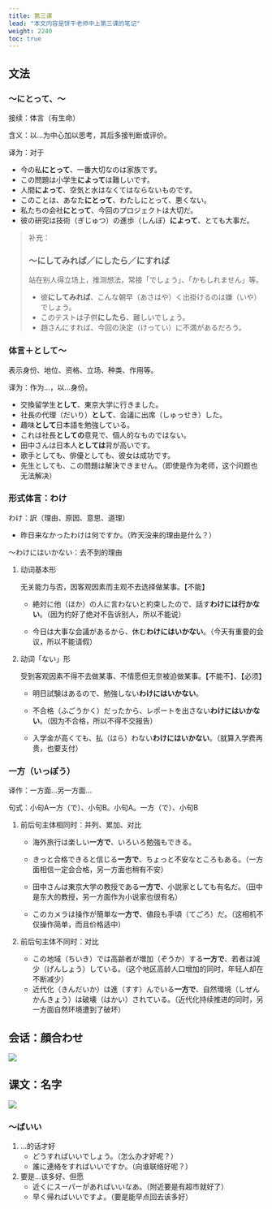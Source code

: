 ```yaml
---
title: 第三课
lead: "本文内容是饼干老师中上第三课的笔记"
weight: 2240
toc: true
---
```


## 文法

### ～にとって、～

接续：体言（有生命）

含义：以...为中心加以思考，其后多接判断或评价。

译为：对于

- 今の私**にとって**、一番大切なのは家族です。
- この問題は小学生**によって**は難しいです。
- 人間**によって**、空気と水はなくてはならないものです。
- このことは、あなた**にとって**、わたしにとって、悪くない。
- 私たちの会社**にとって**、今回のプロジェクトは大切だ。
- 彼の研究は技術（ぎじゅつ）の進歩（しんぽ）**によって**、とても大事だ。

> 补充：
>
> ### ～にしてみれば／にしたら／にすれば
>
> 站在别人得立场上，推测想法，常接「でしょう」、「かもしれません」等。
>
> - 彼**にしてみれば**、こんな朝早（あさはや）く出掛けるのは嫌（いや）でしょう。
> - このテストは子供**にしたら**、難しいでしょう。
> - 趙さんにすれば、今回の決定（けってい）に不満があるだろう。

### 体言＋として～

表示身份、地位、资格、立场、种类、作用等。

译为：作为...，以...身份。

- 交換留学生**として**、東京大学に行きました。
- 社長の代理（だいり）**として**、会議に出席（しゅっせき）した。
- 趣味**として**日本語を勉強している。
- これは社長**としての**意見で、個人的なものではない。
- 田中さんは日本人**としては**背が高いです。
- 歌手としても、俳優としても、彼女は成功です。
- 先生としても、この問題は解決できません。（即使是作为老师，这个问题也无法解决）

### 形式体言：わけ

わけ：訳（理由、原因、意思、道理）

- 昨日来なかったわけは何ですか。（昨天没来的理由是什么？）

～わけにはいかない：去不到的理由

1. 动词基本形

   无关能力与否，因客观因素而主观不去选择做某事。【不能】

   - 絶対に他（ほか）の人に言わないと約束したので、話す**わけには行かない**。（因为约好了绝对不告诉别人，所以不能说）

   - 今日は大事な会議があるから、休む**わけにはいかない**。（今天有重要的会议，所以不能请假）

2. 动词「ない」形

   受到客观因素不得不去做某事、不情愿但无奈被迫做某事。【不能不】、【必须】

   - 明日試験はあるので、勉強しない**わけにはいかない**。

   - 不合格（ふごうかく）だったから、レポートを出さない**わけにはいかない**。（因为不合格，所以不得不交报告）

   - 入学金が高くても、払（はら）わない**わけにはいかない**。（就算入学费再贵，也要支付）

### 一方（いっぽう）

译作：一方面...另一方面...

句式：小句A一方（で）、小句B。小句A。一方（で）、小句B

1. 前后句主体相同时：并列、累加、对比

   - 海外旅行は楽しい**一方で**、いろいろ勉強もできる。

   - きっと合格できると信じる**一方で**、ちょっと不安なところもある。（一方面相信一定会合格，另一方面也稍有不安）

   - 田中さんは東京大学の教授である**一方で**、小説家としても有名だ。（田中是东大的教授，另一方面作为小说家也很有名）

   - このカメラは操作が簡単な**一方で**、値段も手頃（てごろ）だ。（这相机不仅操作简单，而且价格适中）

2. 前后句主体不同时：对比

   - この地域（ちいき）では高齢者が増加（ぞうか）する**一方で**、若者は減少（げんしょう）している。（这个地区高龄人口增加的同时，年轻人却在不断减少）
   - 近代化（きんだいか）は進（すす）んでいる**一方で**、自然環境（しぜんかんきょう）は破壊（はかい）されている。（近代化持续推进的同时，另一方面自然环境遭到了破坏）

## 会话：顔合わせ

![](https://tellyouwhat-static-1251995834.cos.ap-chongqing.myqcloud.com/images/image-20220613230036961.png)

## 课文：名字

![](https://tellyouwhat-static-1251995834.cos.ap-chongqing.myqcloud.com/images/image-20220613234209130.png)

### ～ばいい

1. ...的话才好
   - どうすればいいでしょう。（怎么办才好呢？）
   - 誰に連絡をすればいいですか。（向谁联络好呢？）
2. 要是...该多好、但愿
   - 近くにスーパーがあればいいなあ。（附近要是有超市就好了）
   - 早く帰ればいいですよ。（要是能早点回去该多好）
